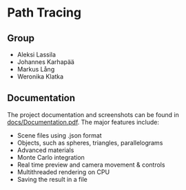 # Path Tracing

## Group
- Aleksi Lassila
- Johannes Karhapää
- Markus Lång
- Weronika Klatka

## Documentation

The project documentation and screenshots can be found in [docs/Documentation.pdf](/docs/Documentation.pdf).
The major features include:
 - Scene files using .json format
 - Objects, such as spheres, triangles, parallelograms
 - Advanced materials
 - Monte Carlo integration
 - Real time preview and camera movement & controls
 - Multithreaded rendering on CPU
 - Saving the result in a file
